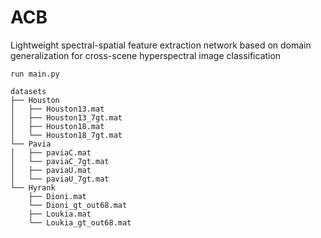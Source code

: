 # ACB

Lightweight spectral-spatial feature extraction network based on domain generalization for cross-scene hyperspectral image classification

```
run main.py
```

```
datasets
├── Houston
│   ├── Houston13.mat
│   ├── Houston13_7gt.mat
│   ├── Houston18.mat
│   └── Houston18_7gt.mat
└── Pavia
│   ├── paviaC.mat
│   └── paviaC_7gt.mat
│   ├── paviaU.mat
│   └── paviaU_7gt.mat
└── Hyrank
    ├── Dioni.mat
    └── Dioni_gt_out68.mat
    ├── Loukia.mat
    └── Loukia_gt_out68.mat
```

